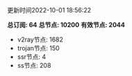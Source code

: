 更新时间2022-10-01 18:56:22

**总订阅: 64**
**总节点: 10200**
**有效节点: 2044**
- v2ray节点: 1682
- trojan节点: 150
- ssr节点: 4
- ss节点: 208
